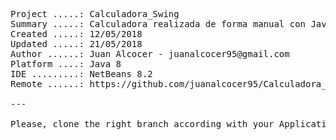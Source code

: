 <pre>

Project .....: Calculadora_Swing
Summary .....: Calculadora realizada de forma manual con Java Swing
Created .....: 12/05/2018
Updated .....: 21/05/2018
Author ......: Juan Alcocer - juanalcocer95@gmail.com
Platform ....: Java 8
IDE .........: NetBeans 8.2
Remote ......: https://github.com/juanalcocer95/Calculadora_Swing

---

Please, clone the right branch according with your Application type. 

</pre>